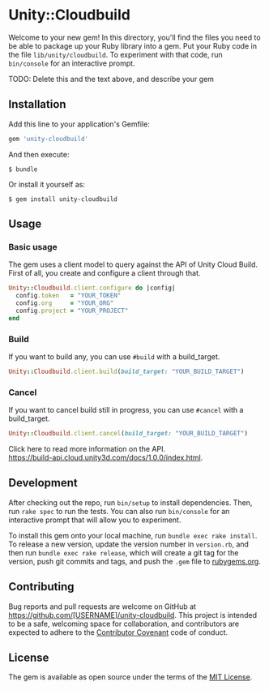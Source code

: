 # Unity::Cloudbuild

Welcome to your new gem! In this directory, you'll find the files you need to be able to package up your Ruby library into a gem. Put your Ruby code in the file `lib/unity/cloudbuild`. To experiment with that code, run `bin/console` for an interactive prompt.

TODO: Delete this and the text above, and describe your gem

## Installation

Add this line to your application's Gemfile:

```ruby
gem 'unity-cloudbuild'
```

And then execute:

    $ bundle

Or install it yourself as:

    $ gem install unity-cloudbuild

## Usage

### Basic usage

The gem uses a client model to query against the API of Unity Cloud Build.
First of all, you create and configure a client through that.

```ruby
Unity::Cloudbuild.client.configure do |config|
  config.token   = "YOUR_TOKEN"
  config.org     = "YOUR_ORG"
  config.project = "YOUR_PROJECT"
end
```

### Build

If you want to build any, you can use `#build` with a build_target.

```ruby
Unity::Cloudbuild.client.build(build_target: "YOUR_BUILD_TARGET")
```

### Cancel

If you want to cancel build still in progress, you can use `#cancel` with a build_target.

```ruby
Unity::Cloudbuild.client.cancel(build_target: "YOUR_BUILD_TARGET")
```

Click here to read more information on the API.  
https://build-api.cloud.unity3d.com/docs/1.0.0/index.html.

## Development

After checking out the repo, run `bin/setup` to install dependencies. Then, run `rake spec` to run the tests. You can also run `bin/console` for an interactive prompt that will allow you to experiment.

To install this gem onto your local machine, run `bundle exec rake install`. To release a new version, update the version number in `version.rb`, and then run `bundle exec rake release`, which will create a git tag for the version, push git commits and tags, and push the `.gem` file to [rubygems.org](https://rubygems.org).

## Contributing

Bug reports and pull requests are welcome on GitHub at https://github.com/[USERNAME]/unity-cloudbuild. This project is intended to be a safe, welcoming space for collaboration, and contributors are expected to adhere to the [Contributor Covenant](contributor-covenant.org) code of conduct.


## License

The gem is available as open source under the terms of the [MIT License](http://opensource.org/licenses/MIT).
